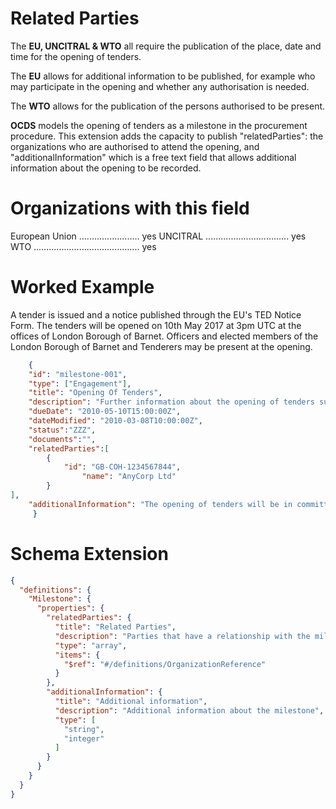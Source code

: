 Related Parties
===============
The **EU, UNCITRAL & WTO** all require the publication of the place, date and time for the opening of tenders. 

The **EU** allows for additional information to be published, for example who may participate in the opening and whether any authorisation is needed.

The **WTO** allows for the publication of the persons authorised to be present. 

**OCDS** models the opening of tenders as a milestone in the procurement procedure. This extension adds the capacity to publish "relatedParties": the organizations who are authorised to attend the opening, and "additionalInformation" which is a free text field that allows additional information about the opening to be recorded.

Organizations with this field
===============

European Union ........................ yes
UNCITRAL ................................. yes
WTO .......................................... yes

Worked Example
==============
A tender is issued and a notice published through the EU's TED Notice Form. The tenders will be opened on 10th May 2017 at 3pm UTC at the offices of London Borough of Barnet. Officers and elected members of the London Borough of Barnet and Tenderers may be present at the opening.

```json
    {
    "id": "milestone-001",
    "type": ["Engagement"],
    "title": "Opening Of Tenders",		
    "description": "Further information about the opening of tenders such as the date, time, place and manner of the opening of the tenders",
    "dueDate": "2010-05-10T15:00:00Z",
	"dateModified": "2010-03-08T10:00:00Z",
	"status":"ZZZ",
	"documents":"",
	"relatedParties":[
        {
         	"id": "GB-COH-1234567844",
	            "name": "AnyCorp Ltd"
	    }
],
    "additionalInformation": "The opening of tenders will be in committee room 3. Officers and elected members of the London Borough of Barnet and Tenderers may be present at the opening."
     }
```
Schema Extension
=======
```json
{
  "definitions": {
    "Milestone": {
      "properties": {
        "relatedParties": {
          "title": "Related Parties",
          "description": "Parties that have a relationship with the milestone.",
          "type": "array",
          "items": {
            "$ref": "#/definitions/OrganizationReference"
          }
        },
        "additionalInformation": {
          "title": "Additional information",
          "description": "Additional information about the milestone",
          "type": [
            "string",
            "integer"
          ]
        }
      }
    }
  }
}
```